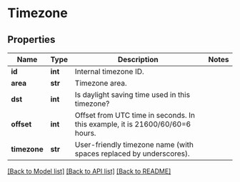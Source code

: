 # Timezone

## Properties
Name | Type | Description | Notes
------------ | ------------- | ------------- | -------------
**id** | **int** | Internal timezone ID. | 
**area** | **str** | Timezone area. | 
**dst** | **int** | Is daylight saving time used in this timezone? | 
**offset** | **int** | Offset from UTC time in seconds. In this example, it is 21600/60/60&#x3D;6 hours. | 
**timezone** | **str** | User-friendly timezone name (with spaces replaced by underscores). | 

[[Back to Model list]](../README.md#documentation-for-models) [[Back to API list]](../README.md#documentation-for-api-endpoints) [[Back to README]](../README.md)


